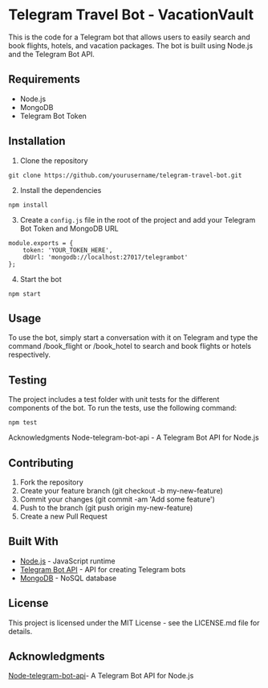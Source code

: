 # Telegram Travel Bot - VacationVault

This is the code for a Telegram bot that allows users to easily search and book flights, hotels, and vacation packages. The bot is built using Node.js and the Telegram Bot API.

## Requirements
* Node.js
* MongoDB
* Telegram Bot Token

## Installation
1. Clone the repository
```
git clone https://github.com/yourusername/telegram-travel-bot.git
```
2. Install the dependencies
```
npm install
```
3. Create a `config.js` file in the root of the project and add your Telegram Bot Token and MongoDB URL
```
module.exports = {
    token: 'YOUR_TOKEN_HERE',
    dbUrl: 'mongodb://localhost:27017/telegrambot'
};
```
4. Start the bot
```
npm start
```
## Usage
To use the bot, simply start a conversation with it on Telegram and type the command /book_flight or /book_hotel to search and book flights or hotels respectively.

## Testing
The project includes a test folder with unit tests for the different components of the bot. To run the tests, use the following command:
```
npm test
```

Acknowledgments
Node-telegram-bot-api - A Telegram Bot API for Node.js

## Contributing
1. Fork the repository
2. Create your feature branch (git checkout -b my-new-feature)
3. Commit your changes (git commit -am 'Add some feature')
4. Push to the branch (git push origin my-new-feature)
5. Create a new Pull Request

## Built With
* [Node.js](https://nodejs.org/en/) - JavaScript runtime
* [Telegram Bot API](https://core.telegram.org/bots/api) - API for creating Telegram bots
* [MongoDB](https://www.mongodb.com/) - NoSQL database

## License
This project is licensed under the MIT License - see the LICENSE.md file for details.

## Acknowledgments
[Node-telegram-bot-api](https://github.com/yagop/node-telegram-bot-api)- A Telegram Bot API for Node.js
